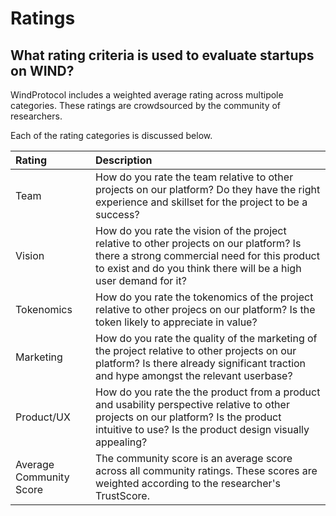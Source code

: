 # Ratings

## What rating criteria is used to evaluate startups on WIND? 

WindProtocol includes a weighted average rating across multipole categories. These ratings are crowdsourced by the community of researchers.

Each of the rating categories is discussed below. 

| Rating  | Description |
| :--- | :--- |
| Team | How do you rate the team relative to other projects on our platform? Do they have the right experience and skillset for the project to be a success? |
| Vision | How do you rate the vision of the project relative to other projects on our platform? Is there a strong commercial need for this product to exist and do you think there will be a high user demand for it? |
| Tokenomics  | How do you rate the tokenomics of the project relative to other projecs on our platform? Is the token likely to appreciate in value? |
| Marketing | How do you rate the quality of the marketing of the project relative to other projects on our platform? Is there already significant traction and hype amongst the relevant userbase? |
| Product/UX  | How do you rate the the product from a product and usability perspective relative to other projects on our platform? Is the product intuitive to use? Is the product design visually appealing? |
| Average Community Score | The community score is an average score across all community ratings. These scores are weighted according to the researcher's TrustScore.  |





